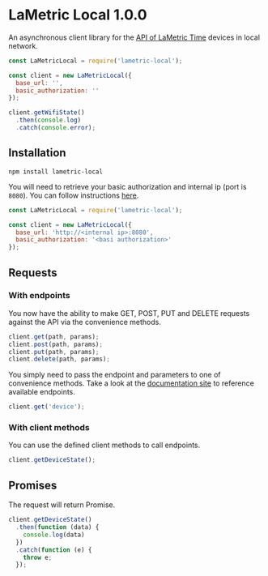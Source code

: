 # LaMetric Local 1.0.0

An asynchronous client library for the [API of LaMetric Time](http://lametric-documentation.readthedocs.io/en/latest/reference-docs/lametric-time-reference.html) devices in local network. 

```javascript
const LaMetricLocal = require('lametric-local');

const client = new LaMetricLocal({
  base_url: '',
  basic_authorization: ''
});

client.getWifiState()
  .then(console.log)
  .catch(console.error);
```

## Installation

`npm install lametric-local`

You will need to retrieve your basic authorization and internal ip (port is `8080`). You can follow instructions [here](http://lametric-documentation.readthedocs.io/en/latest/reference-docs/device-authorization.html). 

```javascript
const LaMetricLocal = require('lametric-local');

const client = new LaMetricLocal({
  base_url: 'http://<internal ip>:8080',
  basic_authorization: '<basi authorization>'
});
```

## Requests

### With endpoints

You now have the ability to make GET, POST, PUT and DELETE requests against the API via the convenience methods.

```javascript
client.get(path, params);
client.post(path, params);
client.put(path, params);
client.delete(path, params);
```

You simply need to pass the endpoint and parameters to one of convenience methods.  Take a look at the [documentation site](http://lametric-documentation.readthedocs.io/en/latest/reference-docs/device-endpoints.html) to reference available endpoints.

```javascript
client.get('device');
```

### With client methods

You can use the defined client methods to call endpoints.

```javascript
client.getDeviceState();
```

## Promises

The request will return Promise.


```javascript
client.getDeviceState()
  .then(function (data) {
    console.log(data)
  })
  .catch(function (e) {
    throw e;
  });
```

